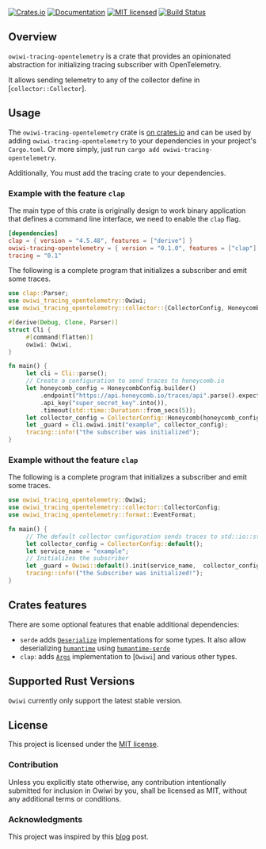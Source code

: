 [![Crates.io][crates-badge]][crates-url]
[![Documentation][docs-badge]][docs-url]
[![MIT licensed][mit-badge]][mit-license]
[![Build Status][actions-badge]][actions-url]

[crates-badge]: https://img.shields.io/crates/v/owiwi-tracing-opentelemetry
[crates-url]: https://crates.io/crates/owiwi-tracing-opentelemetry
[docs-badge]: https://img.shields.io/docsrs/owiwi-tracing-opentelemetry/latest
[docs-url]: https://docs.rs/owiwi/latest/owiwi-tracing-opentelemetry/
[mit-badge]: https://img.shields.io/badge/license-MIT-blue
[mit-license]: LICENSE
[actions-badge]: https://github.com/aklanti/owiwi-tracing-opentelemetry/workflows/CI/badge.svg
[actions-url]: https://github.com/aklanti/owiwi-tracing-opentelemetry/actions/workflows/main.yaml



## Overview

`owiwi-tracing-opentelemetry` is a crate that provides an opinionated abstraction for initializing tracing subscriber with OpenTelemetry.

It allows sending telemetry to any of the collector define in [`collector::Collector`].

## Usage

The `owiwi-tracing-opentelemetry` crate is [on crates.io](https://crates.io/crates/owiwi-tracing-opentelemetry) and can be
used by adding `owiwi-tracing-opentelemetry` to your dependencies in your project's `Cargo.toml`.
Or more simply, just run `cargo add owiwi-tracing-opentelemetry`.

Additionally, You must add the tracing crate to your dependencies.

### Example with the feature `clap`

The main type of this crate is originally design to work binary application that defines a command line interface, we need to enable the `clap` flag.

```toml
[dependencies]
clap = { version = "4.5.48", features = ["derive"] }
owiwi-tracing-opentelemetry = { version = "0.1.0", features = ["clap"] }
tracing = "0.1"
```

The following is a complete program that initializes a subscriber and emit some traces.

```rust
use clap::Parser;
use owiwi_tracing_opentelemetry::Owiwi;
use owiwi_tracing_opentelemetry::collector::{CollectorConfig, HoneycombConfig};

#[derive(Debug, Clone, Parser)]
struct Cli {
     #[command(flatten)]
     owiwi: Owiwi,
}

fn main() {
     let cli = Cli::parse();
     // Create a configuration to send traces to honeycomb.io
     let honeycomb_config = HoneycombConfig.builder()
         .endpoint("https://api.honeycomb.io/traces/api".parse().expect("to be valid URL"))
         .api_key("super_secret_key".into()),
         .timeout(std::time::Duration::from_secs(5));
     let collector_config = CollectorConfig::Honeycomb(honeycomb_config);
     let _guard = cli.owiwi.init("example", collector_config);
     tracing::info!("the subscriber was initialized");
}

```

### Example without the feature `clap`

The following is a complete program that initializes a subscriber and emit some traces.

```rust
use owiwi_tracing_opentelemetry::Owiwi;
use owiwi_tracing_opentelemetry::collector::CollectorConfig;
use owiwi_tracing_opentelemetry::format::EventFormat;

fn main() {
     // The default collector configuration sends traces to std::io::stdout
     let collector_config = CollectorConfig::default();
     let service_name = "example";
     // Initializes the subscriber
     let _guard = Owiwi::default().init(service_name,  collector_config);
     tracing::info!("the Subscriber was initialized!");
}
```

## Crates features

There are some optional features that enable additional dependencies:
- `serde` adds [`Deserialize`][deserialize] implementations for some types. It also allow deserializing [`humantime`](https://docs.rs/humantime/2/humantime/) using [`humantime-serde`](https://docs.rs/humantime-serde/1/humantime_serde/)
- `clap`: adds [`Args`][clap-args] implementation to [`Owiwi`] and various other types.

## Supported Rust Versions
`Owiwi` currently only support the latest stable version.

## License

This project is licensed under the [MIT license](LICENSE).

### Contribution

Unless you explicitly state otherwise, any contribution intentionally submitted
for inclusion in Owiwi by you, shall be licensed as MIT, without any additional
terms or conditions.

### Acknowledgments
This project was inspired by this [blog][instrumenting-axum] post.


[deserialize]: https://docs.rs/serde/1/serde/trait.Deserialize.html
[clap-args]: https://docs.rs/clap/4/clap/trait.Args.html
[instrumenting-axum]: https://determinate.systems/blog/instrumenting-axum/ 
